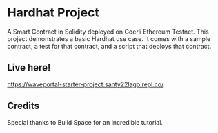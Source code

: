 # Hardhat Project
A Smart Contract in Solidity deployed on Goerli Ethereum Testnet. 
This project demonstrates a basic Hardhat use case. It comes with a sample contract, a test for that contract, and a script that deploys that contract.

## Live here!
https://waveportal-starter-project.santy22lago.repl.co/

## Credits
Special thanks to Build Space for an incredible tutorial.
